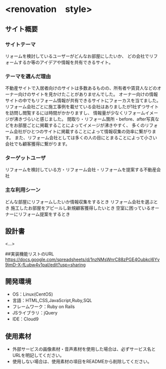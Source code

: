 # <renovation　style>

## サイト概要
### サイトテーマ
リォームを検討しているユーザーがどんなお部屋にしたいか、
どの会社でリフォームするか等のアイデアや情報を共有できるサイト。

### テーマを選んだ理由
不動産サイトで入居者向けのサイトは多数あるものの、所有者や賃貸人などのオーナー向けのサイトを見かけたことがありませんでした。
オーナー向けの情報サイトの中でもリフォーム情報が共有できるサイトにフォーカスを当てました。
リフォーム会社ごとに施工事例を載せている会社はありましたが1社ずつサイトを訪問し閲覧するには時間がかかりますし、
情報量が少なくリフォームイメージが沸きづらいと感じました。
間取り・リフォーム箇所・before、after写真などをお部屋ごとに掲載することによってイメージが沸きやすく、
多くのリフォーム会社がひとつのサイトに掲載することによって情報収集の効率に繋がります。
また、リフォーム会社としては多くの人の目にとまることによって小さい会社でも顧客獲得に繋がります。

### ターゲットユーザ
リフォームを検討している方・リフォーム会社・リフォームを提案する不動産会社

### 主な利用シーン
どんな部屋にリフォームしたいか情報収集をするとき
リフォーム会社を選ぶとき
施工したお部屋をアピールし新規顧客獲得したいとき
空室に困っているオーナーにリフォーム提案をするとき

## 設計書
<...>

##実装機能リストのURL
https://docs.google.com/spreadsheets/d/1nzNMsWnrC88zPGE4Oubkcl6Yv9imD-X-fLubw4v1paI/edit?usp=sharing

## 開発環境
- OS：Linux(CentOS)
- 言語：HTML,CSS,JavaScript,Ruby,SQL
- フレームワーク：Ruby on Rails
- JSライブラリ：jQuery
- IDE：Cloud9

## 使用素材
- 外部サービスの画像素材・音声素材を使用した場合は、必ずサービス名とURLを明記してください。
- 使用しない場合は、使用素材の項目をREADMEから削除してください。